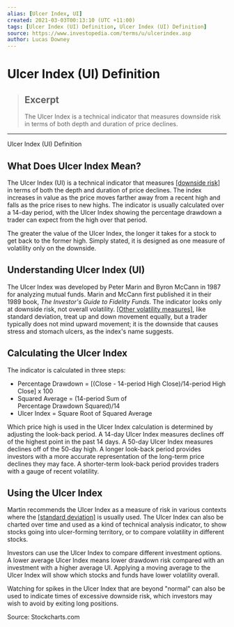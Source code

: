 ```yaml
---
alias: [Ulcer Index, UI]
created: 2021-03-03T00:13:10 (UTC +11:00)
tags: [Ulcer Index (UI) Definition, Ulcer Index (UI) Definition]
source: https://www.investopedia.com/terms/u/ulcerindex.asp
author: Lucas Downey
---
```


# Ulcer Index (UI) Definition

> ## Excerpt
> The Ulcer Index is a technical indicator that measures downside risk in terms of both depth and duration of price declines.

---

Ulcer Index (UI) Definition
## What Does Ulcer Index Mean?

The Ulcer Index (UI) is a technical indicator that measures [[downside risk]](https://www.investopedia.com/terms/d/downsiderisk.asp) in terms of both the depth and duration of price declines. The index increases in value as the price moves farther away from a recent high and falls as the price rises to new highs. The indicator is usually calculated over a 14-day period, with the Ulcer Index showing the percentage drawdown a trader can expect from the high over that period.

The greater the value of the Ulcer Index, the longer it takes for a stock to get back to the former high. Simply stated, it is designed as one measure of volatility only on the downside.

## Understanding Ulcer Index (UI)

The Ulcer Index was developed by Peter Marin and Byron McCann in 1987 for analyzing mutual funds. Marin and McCann first published it in their 1989 book, _The Investor's Guide to Fidelity Funds_. The indicator looks only at downside risk, not overall volatility. [[Other volatility measures]](https://www.investopedia.com/articles/basics/09/simplified-measuring-interpreting-volatility.asp), like standard deviation, treat up and down movement equally, but a trader typically does not mind upward movement; it is the downside that causes stress and stomach ulcers, as the index's name suggests.

## Calculating the Ulcer Index

The indicator is calculated in three steps:

-   Percentage Drawdown = \[(Close - 14-period High Close)/14-period High Close\] x 100
-   Squared Average = (14-period Sum of Percentage Drawdown Squared)/14 
-   Ulcer Index = Square Root of Squared Average

Which price high is used in the Ulcer Index calculation is determined by adjusting the look-back period. A 14-day Ulcer Index measures declines off of the highest point in the past 14 days. A 50-day Ulcer Index measures declines off of the 50-day high. A longer look-back period provides investors with a more accurate representation of the long-term price declines they may face. A shorter-term look-back period provides traders with a gauge of recent volatility.

## Using the Ulcer Index

Martin recommends the Ulcer Index as a measure of risk in various contexts where the [[standard deviation]](https://www.investopedia.com/terms/s/standarddeviation.asp) is usually used. The Ulcer Index can also be charted over time and used as a kind of technical analysis indicator, to show stocks going into ulcer-forming territory, or to compare volatility in different stocks.

Investors can use the Ulcer Index to compare different investment options. A lower average Ulcer Index means lower drawdown risk compared with an investment with a higher average UI. Applying a moving average to the Ulcer Index will show which stocks and funds have lower volatility overall.

Watching for spikes in the Ulcer Index that are beyond "normal" can also be used to indicate times of excessive downside risk, which investors may wish to avoid by exiting long positions.

Source: Stockcharts.com
